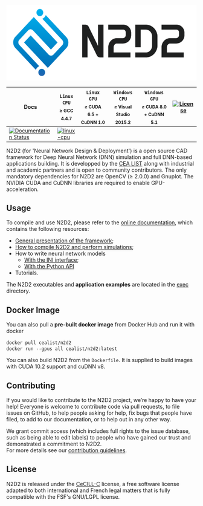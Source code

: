 <div align="center">
  <img src="docs/_static/N2D2_Logo.png" alt="N2D2" height="200">
</div>

| **Docs** | **`Linux CPU`**<br/><sub>&ge; GCC 4.4.7</sub> | **`Linux GPU`**<br/><sub>&ge; CUDA 6.5 + CuDNN 1.0</sub> | **`Windows CPU`**<br/><sub>&ge; Visual Studio 2015.2</sub> | **`Windows GPU`**<br/><sub>&ge; CUDA 8.0 + CuDNN 5.1</sub>  | [![License](https://img.shields.io/badge/license-CeCILL--C-blue.svg)](LICENSE)  |
| ---------- | --------------- | ------------------ | ------------------ | ------------------ | ------ |
| [![Documentation Status](https://readthedocs.org/projects/n2d2/badge/?version=latest)](https://cea-list.github.io/N2D2-docs/) | [![linux-cpu](https://github.com/CEA-LIST/N2D2/actions/workflows/build_linux-cpu.yml/badge.svg)](https://github.com/CEA-LIST/N2D2/actions/workflows/build_linux-cpu.yml) | | | |  |

N2D2 (for 'Neural Network Design & Deployment') is a open source CAD framework for
Deep Neural Network (DNN) simulation and full DNN-based applications building.
It is developped by the [CEA LIST](http://www-list.cea.fr/) along with
industrial and academic partners and is open to community contributors.
The only mandatory dependencies for N2D2 are OpenCV (&ge; 2.0.0) and Gnuplot.
The NVIDIA CUDA and CuDNN libraries are required to enable GPU-acceleration.


## Usage

To compile and use N2D2, please refer to the
[online documentation](https://cea-list.github.io/N2D2-docs/), which
contains the following resources:
- [General presentation of the framework](https://cea-list.github.io/N2D2-docs/intro/intro.html);
- [How to compile N2D2 and perform simulations](https://cea-list.github.io/N2D2-docs/intro/simus.html);
- How to write neural network models
  - [With the INI interface](https://cea-list.github.io/N2D2-docs/ini/intro.html);
  - [With the Python API](https://cea-list.github.io/N2D2-docs/python_api/intro.html)
- Tutorials.

The N2D2 executables and **application examples** are located in the [exec](exec) directory.


## Docker Image

You can also pull a **pre-built docker image** from Docker Hub and run it with docker
```
docker pull cealist/n2d2
docker run --gpus all cealist/n2d2:latest
```

You can also build N2D2 from the `Dockerfile`. 
It is supplied to build images with CUDA 10.2 support and cuDNN v8.


## Contributing

If you would like to contribute to the N2D2 project, we’re happy to have your help! 
Everyone is welcome to contribute code via pull requests, to file issues on GitHub, 
to help people asking for help, fix bugs that people have filed, 
to add to our documentation, or to help out in any other way.

We grant commit access (which includes full rights to the issue database, such as being able to edit labels) 
to people who have gained our trust and demonstrated a commitment to N2D2. <br>
For more details see our [contribution guidelines](CONTRIBUTING.md).


## License

N2D2 is released under the [CeCILL-C](LICENSE) license, 
a free software license adapted to both international and French legal matters 
that is fully compatible with the FSF's GNU/LGPL license.

